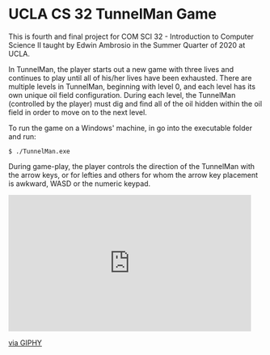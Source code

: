 # UCLA CS 32 TunnelMan Game

This is fourth and final project for COM SCI 32 - Introduction to Computer Science II taught by Edwin Ambrosio in the Summer Quarter of 2020 at UCLA. 
 
In TunnelMan, the player starts out a new game with three lives and continues to play until all of his/her lives have been exhausted. There are multiple levels in TunnelMan, beginning with level 0, and each level has its own unique oil field configuration. During each level, the TunnelMan (controlled by the player) must dig and find all of the oil hidden within the oil field in order to move on to the next level.

To run the game on a Windows' machine, in go into the executable folder and run:
```
$ ./TunnelMan.exe
```

During game-play, the player controls the direction of the TunnelMan with the arrow keys, or for lefties and others for whom the arrow key placement is awkward, WASD or
the numeric keypad.

<iframe src="https://giphy.com/embed/dOjcTdp0ypDeNRQEDy" width="480" height="270" frameBorder="0" class="giphy-embed" allowFullScreen></iframe><p><a href="https://giphy.com/gifs/dOjcTdp0ypDeNRQEDy">via GIPHY</a></p>
